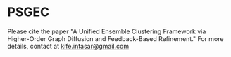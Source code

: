 # PSGEC

Please cite the paper "A Unified Ensemble Clustering Framework via Higher-Order Graph Diffusion and Feedback-Based Refinement." For more details, contact at kife.intasar@gmail.com
